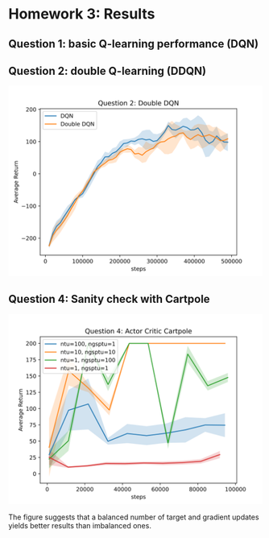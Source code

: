 # Homework 3: Results

## Question 1: basic Q-learning performance (DQN)

## Question 2: double Q-learning (DDQN)

![](figures/q2_ddqn.svg)

## Question 4: Sanity check with Cartpole

![](figures/q4_cartpole.svg)

The figure suggests that a balanced number of target and gradient updates yields better results than imbalanced ones.